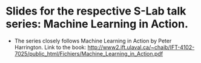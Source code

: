 # Slides for the respective S-Lab talk series: Machine Learning in Action. 
- The series closely follows Machine Learning in Action by Peter Harrington. Link to the book: http://www2.ift.ulaval.ca/~chaib/IFT-4102-7025/public_html/Fichiers/Machine_Learning_in_Action.pdf

